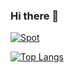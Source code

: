 ### Hi there 👋


[![Spot](https://img.shields.io/badge/Spotify-1ED760?&style=for-the-badge&logo=spotify&logoColor=white)](https://open.spotify.com/playlist/1By4zrDI9PcuUaPVlE7ZmU?si=WWJXnLS4QF6nyahYACj7LA&nd=1)

[![Top Langs](https://github-readme-stats.vercel.app/api/top-langs/?username=DavidDanielDS&layout=compact)](https://github.com/DavidDanielDS/github-readme-stats)


<!--
**DavidDanielDS/DavidDanielDS** is a ✨ _special_ ✨ repository because its `README.md` (this file) appears on your GitHub profile.

Here are some ideas to get you started:

- 🔭 I’m currently working on ...
- 🌱 I’m currently learning ...
- 👯 I’m looking to collaborate on ...
- 🤔 I’m looking for help with ...
- 💬 Ask me about ...
- 📫 How to reach me: ...
- 😄 Pronouns: ...
- ⚡ Fun fact: ...
-->
